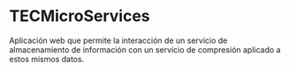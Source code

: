 # TECMicroServices
Aplicación web que permite la interacción de un servicio de almacenamiento de información con un servicio de compresión aplicado a estos mismos datos.
